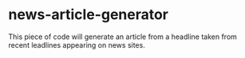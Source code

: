 # news-article-generator
This piece of code will generate an article from a headline taken from recent leadlines appearing on news sites.
